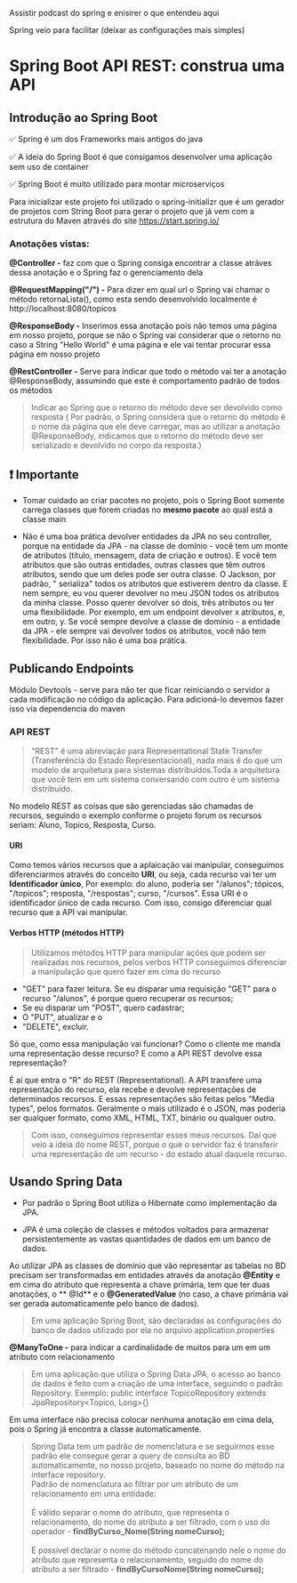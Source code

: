 Assistir podcast do spring e enisirer o que entendeu aqui

Spring veio para facilitar (deixar as configurações mais simples)

# Spring Boot API REST: construa uma API

## Introdução ao Spring Boot

✅ Spring é um dos Frameworks mais antigos do java

✅ A ideia do Spring Boot é que consigamos desenvolver uma aplicação sem uso de container

✅ Spring Boot é muito utilizado para montar microserviços

Para inicializar este projeto foi utilizado o spring-initializr que é um gerador de projetos com String Boot para gerar
o projeto que já vem com a
estrutura do Maven através do site https://start.spring.io/

### Anotações vistas:

**@Controller -** faz com que o Spring consiga encontrar a classe atráves dessa anotação e o Spring faz o gerenciamento
dela

**@RequestMapping("/") -** Para dizer em qual url o Spring vai chamar o método retornaLista(), como esta sendo
desenvolvido localmente é http://localhost:8080/topicos

**@ResponseBody -** Inserimos essa anotação pois não temos uma página em nosso projeto, porque se não o Spring vai
considerar que o retorno no caso a String "Hello World" é uma página e ele vai tentar procurar essa página em
nosso projeto

**@RestController -** Serve para indicar que todo o método vai ter a anotação @ResponseBody, assumindo que este é
comportamento padrão de todos os métodos

> Indicar ao Spring que o retorno do método deve ser devolvido como resposta ( Por padrão, o Spring considera que o
> retorno do método é o nome da página que ele deve carregar, mas ao utilizar a anotação @ResponseBody, indicamos que o
> retorno do método deve ser serializado e devolvido no corpo da resposta.)

## ❗ Importante

- Tomar cuidado ao criar pacotes no projeto, pois o Spring Boot somente carrega classes que forem criadas no **mesmo
  pacote** ao qual está a classe main


- Não é uma boa prática devolver entidades da JPA no seu controller, porque na entidade da JPA - na classe de domínio -
  você tem um monte de atributos (título, mensagem, data de criação e outros). E você tem atributos que são outras
  entidades, outras classes que têm outros atributos, sendo que um deles pode ser outra classe. O Jackson, por padrão, "
  serializa" todos os atributos que estiverem dentro da classe. E nem sempre, eu vou querer devolver no meu JSON todos
  os
  atributos da minha classe. Posso querer devolver só dois, três atributos ou ter uma flexibilidade. Por exemplo, em um
  endpoint devolver x atributos, e, em outro, y.
  Se você sempre devolve a classe de domínio - a entidade da JPA - ele sempre vai devolver todos os atributos,
  você não tem flexibilidade. Por isso não é uma boa prática.

## Publicando Endpoints

Módulo Devtools - serve para não ter que ficar reiniciando o servidor a cada modificação no código da aplicação. Para
adicioná-lo devemos fazer isso via dependencia do maven

### API REST

> "REST" é uma abreviação para Representational State Transfer (Transferência do Estado Representacional), nada mais é
> do que um modelo de arquitetura para sistemas distribuídos.Toda a arquitetura que você tem em um sistema conversando
> com
> outro é um sistema distribuído.

No modelo REST as coisas que são gerenciadas são chamadas de recursos, seguindo o exemplo conforme o projeto forum os
recursos seriam: Aluno, Topico, Resposta, Curso.

#### URI

Como temos vários recursos que a aplaicação vai manipular, conseguimos diferenciarmos através do conceito <strong>
URI</strong>, ou seja, cada recurso vai ter um <strong>Identificador ùnico</strong>, Por exemplo: do aluno, poderia
ser "/alunos"; tópicos, "/topicos"; resposta, "/respostas"; curso, "/cursos". Essa URI é o identificador único de cada
recurso. Com isso, consigo diferenciar qual recurso que a API vai manipular.

#### Verbos HTTP (métodos HTTP)

> Utilizamos métodos HTTP para manipular ações que podem ser realizadas nos recursos, pelos verbos HTTP conseguimos
> diferenciar a manipulação que quero fazer em cima do recurso

* "GET" para fazer leitura. Se eu disparar uma requisição "GET" para o recurso "/alunos", é porque quero recuperar os
  recursos;
* Se eu disparar um "POST", quero cadastrar;
* O "PUT", atualizar e o
* "DELETE", excluir.

Só que, como essa manipulação vai funcionar?
Como o cliente me manda uma representação desse recurso? E como a API REST devolve essa representação?

É aí que entra o "R" do REST (Representational).
A API transfere uma representação do recurso, ela recebe e devolve representações de determinados recursos.
E essas representações são feitas pelos "Media types", pelos formatos.
Geralmente o mais utilizado é o JSON, mas poderia ser qualquer formato, como XML, HTML, TXT, binário ou qualquer outro.

> Com isso, conseguimos representar esses meus recursos. Daí que veio a ideia do nome REST, porque o que o servidor faz
> é transferir uma representação de um recurso - do estado atual daquele recurso.

## Usando Spring Data

- Por padrão o Spring Boot utiliza o Hibernate como implementação da JPA.

- JPA é uma coleção de classes e métodos voltados para armazenar persistentemente as vastas quantidades de dados em um
  banco de dados.

Ao utilizar JPA as classes de dominio que vão representar as tabelas no BD precisam ser transformadas em entidades
através da anotação **@Entity** e em cima do atributo que representa a chave primária, tem que ter duas anotações, o **
@Id** e o **@GeneratedValue** (no caso, a chave primária vai ser gerada automaticamente pelo banco de dados).

> Em uma aplicação Spring Boot, são declaradas as configurações do banco de dados utilizado por ela no arquivo
> application.properties

**@ManyToOne -** para indicar a cardinalidade de muitos para um em um atributo com relacionamento

> Em uma aplicação que utiliza o Spring Data JPA, o acesso ao banco de dados é feito com a criação de uma interface,
> seguindo o padrão Repository. Exemplo: public interface TopicoRepository
> extends JpaRepository<Topico, Long>{}

Em uma interface não precisa colocar nenhuma anotação em cima dela, pois o Spring já encontra a classe automaticamente.

> Spring Data tem um padrão de nomenclatura e se seguirmos esse padrão ele consegue gerar a query de consulta ao BD
> automaticamente, no nosso projeto, baseado no nome do método na interface repository.<br>
> Padrão de nomenclatura ao filtrar por um atributo de um relacionamento em uma entidade:<br><br>
> É válido separar o nome do atributo, que representa o relacionamento, do nome do atributo a ser filtrado, com o uso do operador - <strong>findByCurso_Nome(String nomeCurso);</strong><br><br>
> É possível declarar o nome do método concatenando nele o nome do atributo que representa o relacionamento, seguido do nome do atributo a ser filtrado - <strong>findByCursoNome(String nomeCurso);</strong> 
